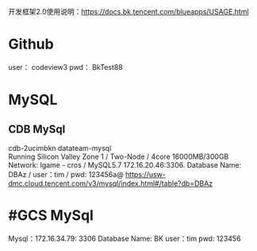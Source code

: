 开发框架2.0使用说明：https://docs.bk.tencent.com/blueapps/USAGE.html


# Github
user： codeview3 
pwd： BkTest88

# MySQL

## CDB MySql
cdb-2ucimbkn
datateam-mysql	
Running	Silicon Valley Zone 1	 / Two-Node / 4core 16000MB/300GB
Network: lgame - cros  / MySQL5.7	172.16.20.46:3306.
Database Name: DBAz  / user：tim  / pwd: 123456a@
https://usw-dmc.cloud.tencent.com/v3/mysql/index.html#/table?db=DBAz


# #GCS MySql
Mysql：172.16.34.79: 3306
Database Name: BK
user：tim
pwd: 123456
